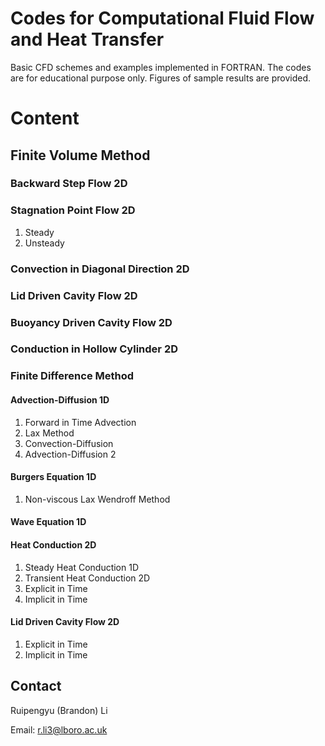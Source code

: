 # Codes for Computational Fluid Flow and Heat Transfer
Basic CFD schemes and examples implemented in FORTRAN. 
The codes are for educational purpose only. 
Figures of sample results are provided.

# Content

## Finite Volume Method
### Backward Step Flow 2D
### Stagnation Point Flow 2D
1. Steady
2. Unsteady
### Convection in Diagonal Direction 2D
### Lid Driven Cavity Flow 2D
### Buoyancy Driven Cavity Flow 2D
### Conduction in Hollow Cylinder 2D


### Finite Difference Method
#### Advection-Diffusion 1D
1. Forward in Time Advection
2. Lax Method
3. Convection-Diffusion
4. Advection-Diffusion 2
#### Burgers Equation 1D
1. Non-viscous Lax Wendroff Method
#### Wave Equation 1D
#### Heat Conduction 2D
1. Steady Heat Conduction 1D
2. Transient Heat Conduction 2D
  1. Explicit in Time
  2. Implicit in Time
#### Lid Driven Cavity Flow 2D
1. Explicit in Time
2. Implicit in Time

## Contact
Ruipengyu (Brandon) Li

Email: r.li3@lboro.ac.uk
